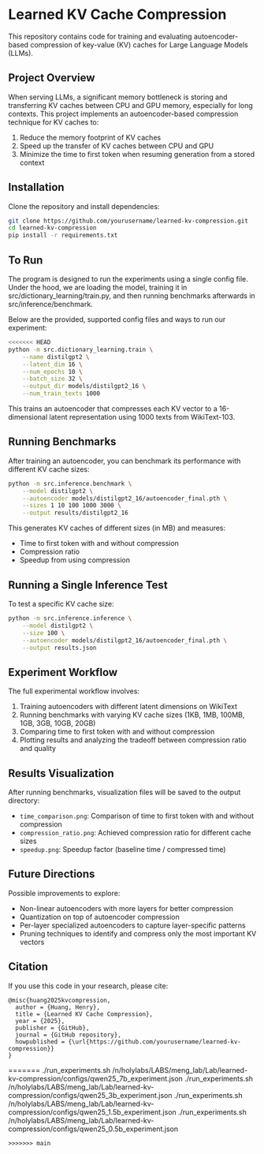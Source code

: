 # Learned KV Cache Compression

This repository contains code for training and evaluating autoencoder-based compression of key-value (KV) caches for Large Language Models (LLMs).

## Project Overview

When serving LLMs, a significant memory bottleneck is storing and transferring KV caches between CPU and GPU memory, especially for long contexts. This project implements an autoencoder-based compression technique for KV caches to:

1. Reduce the memory footprint of KV caches
2. Speed up the transfer of KV caches between CPU and GPU
3. Minimize the time to first token when resuming generation from a stored context

## Installation

Clone the repository and install dependencies:

```bash
git clone https://github.com/yourusername/learned-kv-compression.git
cd learned-kv-compression
pip install -r requirements.txt
```

## To Run

The program is designed to run the experiments using a single config file. Under the hood, we are loading the model, training it in src/dictionary_learning/train.py, and then running benchmarks afterwards in src/inference/benchmark.

Below are the provided, supported config files and ways to run our experiment:

```bash
<<<<<<< HEAD
python -m src.dictionary_learning.train \
    --name distilgpt2 \
    --latent_dim 16 \
    --num_epochs 10 \
    --batch_size 32 \
    --output_dir models/distilgpt2_16 \
    --num_train_texts 1000
```

This trains an autoencoder that compresses each KV vector to a 16-dimensional latent representation using 1000 texts from WikiText-103.

## Running Benchmarks

After training an autoencoder, you can benchmark its performance with different KV cache sizes:

```bash
python -m src.inference.benchmark \
    --model distilgpt2 \
    --autoencoder models/distilgpt2_16/autoencoder_final.pth \
    --sizes 1 10 100 1000 3000 \
    --output results/distilgpt2_16
```

This generates KV caches of different sizes (in MB) and measures:
- Time to first token with and without compression
- Compression ratio
- Speedup from using compression

## Running a Single Inference Test

To test a specific KV cache size:

```bash
python -m src.inference.inference \
    --model distilgpt2 \
    --size 100 \
    --autoencoder models/distilgpt2_16/autoencoder_final.pth \
    --output results.json
```

## Experiment Workflow

The full experimental workflow involves:

1. Training autoencoders with different latent dimensions on WikiText
2. Running benchmarks with varying KV cache sizes (1KB, 1MB, 100MB, 1GB, 3GB, 10GB, 20GB)
3. Comparing time to first token with and without compression
4. Plotting results and analyzing the tradeoff between compression ratio and quality

## Results Visualization

After running benchmarks, visualization files will be saved to the output directory:
- `time_comparison.png`: Comparison of time to first token with and without compression
- `compression_ratio.png`: Achieved compression ratio for different cache sizes
- `speedup.png`: Speedup factor (baseline time / compressed time)

## Future Directions

Possible improvements to explore:
- Non-linear autoencoders with more layers for better compression
- Quantization on top of autoencoder compression
- Per-layer specialized autoencoders to capture layer-specific patterns
- Pruning techniques to identify and compress only the most important KV vectors

## Citation

If you use this code in your research, please cite:

```
@misc{huang2025kvcompression,
  author = {Huang, Henry},
  title = {Learned KV Cache Compression},
  year = {2025},
  publisher = {GitHub},
  journal = {GitHub repository},
  howpublished = {\url{https://github.com/yourusername/learned-kv-compression}}
}
```
=======
./run_experiments.sh /n/holylabs/LABS/meng_lab/Lab/learned-kv-compression/configs/qwen25_7b_experiment.json
./run_experiments.sh /n/holylabs/LABS/meng_lab/Lab/learned-kv-compression/configs/qwen25_3b_experiment.json
./run_experiments.sh /n/holylabs/LABS/meng_lab/Lab/learned-kv-compression/configs/qwen25_1.5b_experiment.json
./run_experiments.sh /n/holylabs/LABS/meng_lab/Lab/learned-kv-compression/configs/qwen25_0.5b_experiment.json
```
>>>>>>> main
